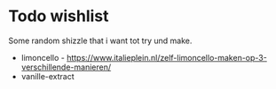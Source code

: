 # Todo wishlist

Some random shizzle that i want tot try und make.

- limoncello - https://www.italieplein.nl/zelf-limoncello-maken-op-3-verschillende-manieren/
- vanille-extract
